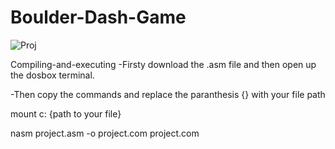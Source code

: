 # Boulder-Dash-Game

![Proj](https://github.com/Rafeel1/Boulder-Dash-Game/assets/99249483/4cd322db-714d-458a-9a1e-c041b61d566b)

Compiling-and-executing
-Firsty download the .asm file and then open up the dosbox terminal.

-Then copy the commands and replace the paranthesis {} with your file path

mount c: {path to your file}

nasm project.asm -o project.com
project.com
